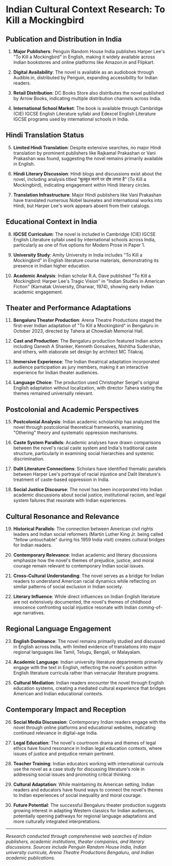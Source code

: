 # Indian Cultural Context Research: To Kill a Mockingbird

## Publication and Distribution in India

1. **Major Publishers**: Penguin Random House India publishes Harper Lee's "To Kill a Mockingbird" in English, making it widely available across Indian bookstores and online platforms like Amazon.in and Flipkart.

2. **Digital Availability**: The novel is available as an audiobook through Audible.in, distributed by Penguin, expanding accessibility for Indian readers.

3. **Retail Distribution**: DC Books Store also distributes the novel published by Arrow Books, indicating multiple distribution channels across India.

4. **International School Market**: The book is available through Cambridge (CIE) IGCSE English Literature syllabi and Edexcel English Literature IGCSE programs used by international schools in India.

## Hindi Translation Status

5. **Limited Hindi Translation**: Despite extensive searches, no major Hindi translation by prominent publishers like Rajkamal Prakashan or Vani Prakashan was found, suggesting the novel remains primarily available in English.

6. **Hindi Literary Discussion**: Hindi blogs and discussions exist about the novel, including analysis titled "बुलबुल मारने पर दोष लगता है" (To Kill a Mockingbird), indicating engagement within Hindi literary circles.

7. **Translation Infrastructure**: Major Hindi publishers like Vani Prakashan have translated numerous Nobel laureates and international works into Hindi, but Harper Lee's work appears absent from their catalogs.

## Educational Context in India

8. **IGCSE Curriculum**: The novel is included in Cambridge (CIE) IGCSE English Literature syllabi used by international schools across India, particularly as one of five options for Modern Prose in Paper 1.

9. **University Study**: Amity University in India includes "To Kill a Mockingbird" in English literature course materials, demonstrating its presence in Indian higher education.

10. **Academic Analysis**: Indian scholar R.A. Dave published "To Kill a Mockingbird: Harper Lee's Tragic Vision" in "Indian Studies in American Fiction" (Karnatak University, Dharwar, 1974), showing early Indian academic engagement.

## Theater and Performance Adaptations

11. **Bengaluru Theater Production**: Arena Theatre Productions staged the first-ever Indian adaptation of "To Kill a Mockingbird" in Bengaluru in October 2023, directed by Tahera at Chowdiah Memorial Hall.

12. **Cast and Production**: The Bengaluru production featured Indian actors including Ganesh A Shanker, Kenneth Gonsalves, Nishitha Sudershan, and others, with elaborate set design by architect MC Tilakraj.

13. **Immersive Experience**: The Indian theatrical adaptation incorporated audience participation as jury members, making it an interactive experience for Indian theater audiences.

14. **Language Choice**: The production used Christopher Sergel's original English adaptation without localization, with director Tahera stating the themes remained universally relevant.

## Postcolonial and Academic Perspectives

15. **Postcolonial Analysis**: Indian academic scholarship has analyzed the novel through postcolonial theoretical frameworks, examining "Othering" theory and systematic oppression mechanisms.

16. **Caste System Parallels**: Academic analyses have drawn comparisons between the novel's racial caste system and India's traditional caste structure, particularly in examining social hierarchies and systemic discrimination.

17. **Dalit Literature Connections**: Scholars have identified thematic parallels between Harper Lee's portrayal of racial injustice and Dalit literature's treatment of caste-based oppression in India.

18. **Social Justice Discourse**: The novel has been incorporated into Indian academic discussions about social justice, institutional racism, and legal system failures that resonate with Indian experiences.

## Cultural Resonance and Relevance

19. **Historical Parallels**: The connection between American civil rights leaders and Indian social reformers (Martin Luther King Jr. being called "fellow untouchable" during his 1959 India visit) creates cultural bridges for Indian readers.

20. **Contemporary Relevance**: Indian academic and literary discussions emphasize how the novel's themes of prejudice, justice, and moral courage remain relevant to contemporary Indian social issues.

21. **Cross-Cultural Understanding**: The novel serves as a bridge for Indian readers to understand American racial dynamics while reflecting on similar patterns of social exclusion in Indian society.

22. **Literary Influence**: While direct influences on Indian English literature are not extensively documented, the novel's themes of childhood innocence confronting social injustice resonate with Indian coming-of-age narratives.

## Regional Language Engagement

23. **English Dominance**: The novel remains primarily studied and discussed in English across India, with limited evidence of translations into major regional languages like Tamil, Telugu, Bengali, or Malayalam.

24. **Academic Language**: Indian university literature departments primarily engage with the text in English, reflecting the novel's position within English literature curricula rather than vernacular literature programs.

25. **Cultural Mediation**: Indian readers encounter the novel through English education systems, creating a mediated cultural experience that bridges American and Indian educational contexts.

## Contemporary Impact and Reception

26. **Social Media Discussion**: Contemporary Indian readers engage with the novel through online platforms and educational websites, indicating continued relevance in digital-age India.

27. **Legal Education**: The novel's courtroom drama and themes of legal ethics have found resonance in Indian legal education contexts, where issues of justice and prejudice remain pertinent.

28. **Teacher Training**: Indian educators working with international curricula use the novel as a case study for discussing literature's role in addressing social issues and promoting critical thinking.

29. **Cultural Adaptation**: While maintaining its American setting, Indian readers and educators have found ways to connect the novel's themes to Indian experiences of social inequality and moral courage.

30. **Future Potential**: The successful Bengaluru theater production suggests growing interest in adapting Western classics for Indian audiences, potentially opening pathways for regional language adaptations and more culturally integrated interpretations.

---

*Research conducted through comprehensive web searches of Indian publishers, academic institutions, theater companies, and literary discussions. Sources include Penguin Random House India, Indian university curricula, Arena Theatre Productions Bengaluru, and Indian academic publications.*